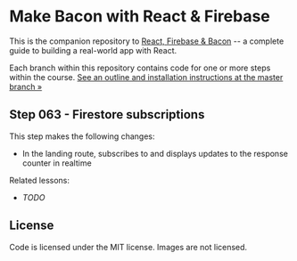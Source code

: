 Make Bacon with React & Firebase
================================

This is the companion repository to [React, Firebase & Bacon](https://frontarm.com/bacon) -- a complete guide to building a real-world app with React.

Each branch within this repository contains code for one or more steps within the course. [See an outline and installation instructions at the master branch &raquo;](https://github.com/frontarm/react-firebase-bacon)


Step 063 - Firestore subscriptions
--------

This step makes the following changes:

- In the landing route, subscribes to and displays updates to the response counter in realtime

Related lessons:

- *TODO*


License
-------

Code is licensed under the MIT license. Images are not licensed.